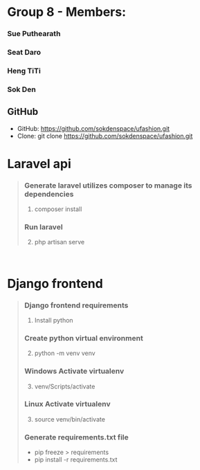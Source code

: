 # Group 8 - Members:
### Sue Puthearath
### Seat Daro
### Heng TiTi
### Sok Den

## GitHub
- GitHub: https://github.com/sokdenspace/ufashion.git
- Clone: git clone https://github.com/sokdenspace/ufashion.git

# Laravel api

> ### Generate laravel utilizes composer to manage its dependencies
> 1. composer install
> ### Run laravel
> 2. php artisan serve

<br>

# Django frontend
>
> ### Django frontend requirements
> 1. Install python
>
> ### Create python virtual environment
> 2. python -m venv venv
>
> ### Windows Activate virtualenv
> 3. venv/Scripts/activate
>
> ### Linux Activate virtualenv
> 3. source venv/bin/activate
>
> ### Generate requirements.txt file
> - pip freeze > requirements
> - pip install -r requirements.txt
